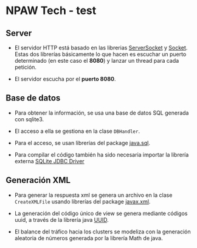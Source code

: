 # NPAW Tech - test

## Server

* El servidor HTTP está basado en las librerias [ServerSocket](https://docs.oracle.com/javase/7/docs/api/java/net/ServerSocket.html) y [Socket](https://docs.oracle.com/javase/7/docs/api/java/net/Socket.html). Estas dos librerías básicamente lo que hacen es escuchar un puerto determinado (en este caso el **8080**) y lanzar un thread para cada petición.

* El servidor escucha por el **puerto 8080**.

## Base de datos

* Para obtener la información, se usa una base de datos SQL generada con sqlite3.

* El acceso a ella se gestiona en la clase `DBHandler`.

* Para el acceso, se usan librerías del package [java.sql](https://docs.oracle.com/javase/7/docs/api/java/sql/package-summary.html).

* Para compilar el código también ha sido necesaria importar la librería externa [SQLite JDBC Driver](https://bitbucket.org/xerial/sqlite-jdbc/src/default/)

## Generación XML

* Para generar la respuesta xml se genera un archivo en la clase `CreateXMLFile` usando librerías del package [javax.xml](https://docs.oracle.com/javase/8/docs/api/index.html?javax/xml/parsers/package-summary.html).

* La generación del código único de view se genera mediante códigos uuid, a través de la librería java [UUID](https://docs.oracle.com/javase/7/docs/api/java/util/UUID.html).

* El balance del tráfico hacia los clusters se modeliza con la generación aleatoria de números generada por la librería Math de java.
